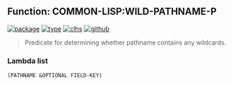 ## Function: COMMON-LISP:WILD-PATHNAME-P
[![package](https://img.shields.io/badge/Package-COMMON--LISP-5f9ea0.svg?style=social&colorA=999999)](../) [![type](https://img.shields.io/badge/Type-Function-5f9ea0.svg?style=social&colorA=999999)](../#function) [![clhs](https://img.shields.io/badge/CLHS-WILD--PATHNAME--P-5f9ea0.svg?style=social&colorA=999999)](http://www.lispworks.com/documentation/HyperSpec/Body/f_wild_p.htm) [![github](https://img.shields.io/badge/GitHub-View_the_source-5f9ea0.svg?style=social&colorA=999999&logo=github)](https://github.com/sbcl/sbcl/blob/master/src/code/target-pathname.lisp/) 

> Predicate for determining whether pathname contains any wildcards.

### Lambda list
```
(PATHNAME &OPTIONAL FIELD-KEY)
```
